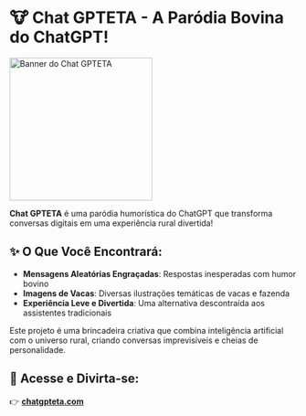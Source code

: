 # 🐮 Chat GPTETA - A Paródia Bovina do ChatGPT!

<img src="https://i1.sndcdn.com/artworks-ayVdI9JH8zZS6ynP-zbEoQg-t500x500.jpg" alt="Banner do Chat GPTETA" width="250" />

**Chat GPTETA** é uma paródia humorística do ChatGPT que transforma conversas digitais em uma experiência rural divertida! 

## ✨ O Que Você Encontrará:

- **Mensagens Aleatórias Engraçadas**: Respostas inesperadas com humor bovino
- **Imagens de Vacas**: Diversas ilustrações temáticas de vacas e fazenda
- **Experiência Leve e Divertida**: Uma alternativa descontraída aos assistentes tradicionais

Este projeto é uma brincadeira criativa que combina inteligência artificial com o universo rural, criando conversas imprevisíveis e cheias de personalidade.

## 🚀 Acesse e Divirta-se:

👉 **[chatgpteta.com](https://chatgpteta.com)**
